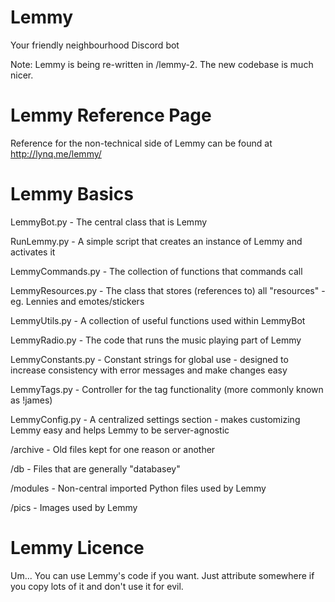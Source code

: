 # Lemmy
Your friendly neighbourhood Discord bot

Note: Lemmy is being re-written in /lemmy-2. The new codebase is much nicer.

# Lemmy Reference Page
Reference for the non-technical side of Lemmy can be found at http://lynq.me/lemmy/

# Lemmy Basics
LemmyBot.py - The central class that is Lemmy

RunLemmy.py - A simple script that creates an instance of Lemmy and activates it

LemmyCommands.py - The collection of functions that commands call

LemmyResources.py - The class that stores (references to) all "resources" - eg. Lennies and emotes/stickers

LemmyUtils.py - A collection of useful functions used within LemmyBot

LemmyRadio.py - The code that runs the music playing part of Lemmy

LemmyConstants.py - Constant strings for global use - designed to increase consistency with error messages and make changes easy

LemmyTags.py - Controller for the tag functionality (more commonly known as !james)

LemmyConfig.py - A centralized settings section - makes customizing Lemmy easy and helps Lemmy to be server-agnostic



/archive - Old files kept for one reason or another

/db - Files that are generally "databasey"

/modules - Non-central imported Python files used by Lemmy

/pics - Images used by Lemmy

# Lemmy Licence
Um... You can use Lemmy's code if you want. Just attribute somewhere if you copy lots of it and don't use it for evil.

